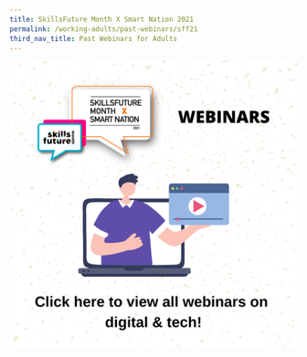 ```yaml
---
title: SkillsFuture Month X Smart Nation 2021
permalink: /working-adults/past-webinars/sff21
third_nav_title: Past Webinars for Adults
---
```



[![Alt text for image on Isomer site](/images/A54DF636-6871-44BD-96C3-162CA4DC5C4E.png)](https://youtube.com/playlist?list=PLmGkYf0auQJz9pZRybQHS1FKGikQhJsyT)